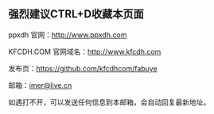 强烈建议CTRL+D收藏本页面
---------------------------------
ppxdh 官网：http://www.ppxdh.com

KFCDH.COM 官网域名：http://www.kfcdh.com

发布页：https://github.com/kfcdhcom/fabuye

邮箱：imer@live.cn

如遇打不开，可以发送任何信息到本邮箱，会自动回复最新地址。
